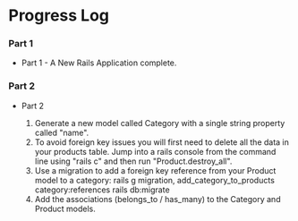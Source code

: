 # Progress Log

### Part 1

- Part 1 - A New Rails Application complete.

### Part 2

- Part 2

  1. Generate a new model called Category with a single string property called "name".
  2. To avoid foreign key issues you will first need to delete all the data in your products table. Jump into a rails console from the command line using "rails c" and then run "Product.destroy_all".
  3. Use a migration to add a foreign key reference from your Product model to a category: rails g migration, add_category_to_products category:references rails db:migrate
  4. Add the associations (belongs_to / has_many) to the Category and Product models.
